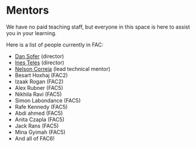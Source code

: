 # Mentors

We have no paid teaching staff, but everyone in this space is here to assist you in your learning.

Here is a list of people currently in FAC:

* [Dan Sofer](https://github.com/sofer) (director)
* [Ines Teles](https://github.com/iteles) (director)
* [Nelson Correia](https://github.com/nelsonic) (lead technical mentor)
* Besart Hoxhaj (FAC2)
* Izaak Rogan (FAC2)
* Alex Rubner (FAC5)
* Nikhila Ravi (FAC5)
* Simon Labondance (FAC5)
* Rafe Kennedy (FAC5)
* Abdi ahmed (FAC5)
* Anita Czapla  (FAC5)
* Jack Rans (FAC5)
* Mina Gyimah (FAC5)
* And all of FAC6!
